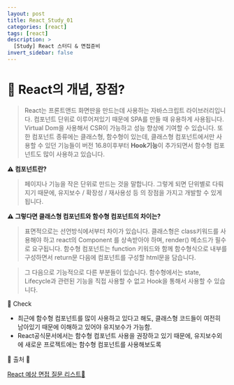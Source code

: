 ```yaml
---
layout: post
title: React_Study_01
categories: [react]
tags: [react]
description: >
  [Study] React 스터디 & 면접준비
invert_sidebar: false
---
```


# 🧐 React의 개념, 장점?
> React는 프론트앤드 화면딴을 만드는데 사용하는 자바스크립트 라이브러리입니다. 컴포넌트 단위로 이루어져있기 때문에 SPA를 만들 때 유용하게 사용됩니다. Virtual Dom을 사용해서 CSR이 가능하고 성능 향상에 기여할 수 있습니다. 또한 컴포넌트 종류에는 클래스형, 함수형이 있는데, 클래스형 컴포넌트에서만 사용할 수 있던 기능들이 버전 16.8이후부터 **Hook기능**이 추가되면서 함수형 컴포넌트도 많이 사용하고 있습니다.
> 

**⚠️ 컴포넌트란?**

> 페이지나 기능을 작은 단위로 만드는 것을 말합니다. 그렇게 되면 단위별로 다뤄지기 때문에, 유지보수 / 확장성 / 재사용성 등 의 장점을 가지고 개발할 수 있게 됩니다.
> 

**⚠️ 그렇다면 클래스형 컴포넌트와 함수형 컴포넌트의 차이는?**

> 표면적으로는 선언방식에서부터 차이가 있습니다. 클래스형은 class키워드를 사용해야 하고 react의 Component 를 상속받아야 하며, render() 메소드가 필수로 요구됩니다. 함수형 컴포넌트는 function 키워드와 함께 함수형식으로 내부를 구성하면서 return문 다음에 컴포넌트를 구성할 html문을 담습니다.
> 

> 그 다음으로 기능적으로 다른 부분들이 있습니다. 함수형에서는 state, Lifecycle과 관련된 기능을 직접 사용할 수 없고 Hook을 통해서 사용할 수 있습니다.
> 

📌 Check

- 최근에 함수형 컴포넌트를 많이 사용하고 있다고 해도, 클래스형 코드들이 여전히 남아있기 때문에 이해하고 있어야 유지보수가 가능함.
- React공식문서에서는 함수형 컴포넌트 사용을 권장하고 있기 때문에, 유지보수외에 새로운 프로젝트에는 함수형 컴포넌트를 사용해보도록

🍯 출처 🍯

[React 예상 면접 질문 리스트🚀](https://velog.io/@ye-ji/React-%EC%98%88%EC%83%81-%EB%A9%B4%EC%A0%91-%EC%A7%88%EB%AC%B8-%EB%A6%AC%EC%8A%A4%ED%8A%B8)